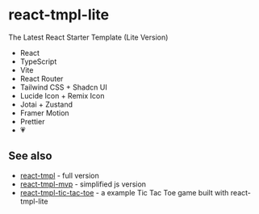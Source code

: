 # react-tmpl-lite

The Latest React Starter Template (Lite Version)

- React
- TypeScript
- Vite
- React Router
- Tailwind CSS + Shadcn UI
- Lucide Icon + Remix Icon
- Jotai + Zustand
- Framer Motion
- Prettier
- 💗

## See also

- [react-tmpl](https://github.com/mancuoj-collective/react-tmpl) - full version
- [react-tmpl-mvp](https://github.com/mancuoj-collective/react-tmpl-mvp) - simplified js version
- [react-tmpl-tic-tac-toe](https://github.com/mancuoj-collective/react-tmpl-tic-tac-toe) - a example Tic Tac Toe game built with react-tmpl-lite
